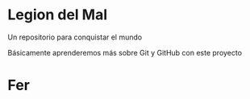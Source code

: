 # Legion del Mal
Un repositorio para conquistar el mundo

Básicamente aprenderemos más sobre Git y GitHub con este proyecto

# Fer 



